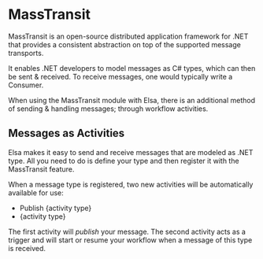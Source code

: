 # MassTransit

MassTransit is an open-source distributed application framework for .NET that provides a consistent abstraction on top of the supported message transports.

It enables .NET developers to model messages as C# types, which can then be sent & received. To receive messages, one would typically write a Consumer.

When using the MassTransit module with Elsa, there is an additional method of sending & handling messages; through workflow activities.

## Messages as Activities﻿

Elsa makes it easy to send and receive messages that are modeled as .NET type. All you need to do is define your type and then register it with the MassTransit feature.

When a message type is registered, two new activities will be automatically available for use:

* Publish {activity type}
* {activity type}

The first activity will _publish_ your message. The second activity acts as a trigger and will start or resume your workflow when a message of this type is received.
